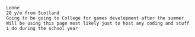     Lonne
    20 y/o from Scotland
    Going to be going to College for games development after the summer
    Will be using this page most likely just to host any coding and stuff i do during the school year





<!---
LonneSurvivor/LonneSurvivor is a ✨ special ✨ repository because its `README.md` (this file) appears on your GitHub profile.
You can click the Preview link to take a look at your changes.
--->
